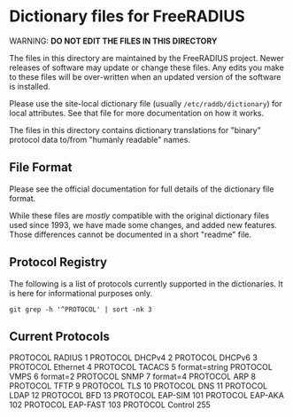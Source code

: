 # Dictionary files for FreeRADIUS

WARNING: **DO NOT EDIT THE FILES IN THIS DIRECTORY**

The files in this directory are maintained by the FreeRADIUS project.
Newer releases of software may update or change these files. Any edits
you make to these files will be over-written when an updated version
of the software is installed.

Please use the site-local dictionary file (usually `/etc/raddb/dictionary`)
for local attributes.  See that file for more documentation on how it works.

The files in this directory contains dictionary translations for
"binary" protocol data to/from "humanly readable" names.

## File Format

Please see the official documentation for full details of the
dictionary file format.

While these files are _mostly_ compatible with the original dictionary
files used since 1993, we have made some changes, and added new
features.  Those differences cannot be documented in a short "readme"
file.

## Protocol Registry

The following is a list of protocols currently supported in the
dictionaries.  It is here for informational purposes only.

```
git grep -h '^PROTOCOL' | sort -nk 3
```

## Current Protocols

PROTOCOL        RADIUS          1
PROTOCOL        DHCPv4          2
PROTOCOL        DHCPv6          3
PROTOCOL        Ethernet        4
PROTOCOL        TACACS          5	format=string
PROTOCOL        VMPS            6       format=2
PROTOCOL        SNMP            7       format=4
PROTOCOL        ARP             8
PROTOCOL        TFTP            9
PROTOCOL        TLS             10
PROTOCOL        DNS             11
PROTOCOL        LDAP            12
PROTOCOL        BFD		13
PROTOCOL        EAP-SIM         101
PROTOCOL        EAP-AKA         102
PROTOCOL        EAP-FAST         103
PROTOCOL        Control         255
